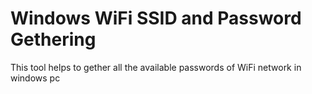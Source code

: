 # Windows WiFi SSID and Password Gethering
This tool helps to gether all the available passwords of WiFi network in windows pc
